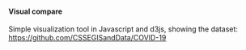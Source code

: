 #### Visual compare

Simple visualization tool in Javascript and d3js, showing the dataset: https://github.com/CSSEGISandData/COVID-19 

